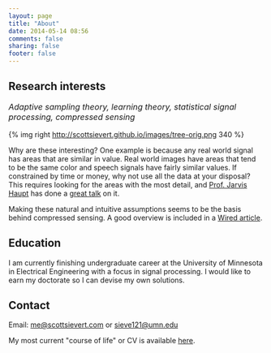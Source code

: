 ```yaml
---
layout: page
title: "About"
date: 2014-05-14 08:56
comments: false
sharing: false
footer: false
---
```



## Research interests
<p style="font-size:12pt;">
<em>Adaptive sampling theory, learning theory, statistical signal processing,
compressed sensing</em>
</p>

{% img right http://scottsievert.github.io/images/tree-orig.png 340 %}

Why are these interesting? One example is because any real world signal has areas that are similar in value. Real world images have areas that tend to be the same color and speech signals have fairly similar values. If constrained by time or money, why not use all the data at your disposal? This requires looking for the areas with the most detail, and [Prof. Jarvis Haupt] has done a [great talk] on it.

Making these natural and intuitive assumptions seems to be the basis behind compressed sensing. A good overview is included in a [Wired article].

## Education
I am currently finishing undergraduate career at the University of Minnesota in Electrical Engineering with a focus in signal processing. I would like to earn my doctorate so I can devise my own solutions.

## Contact
Email: [me@scottsievert.com] or [sieve121@umn.edu]

My most current "course of life" or CV is available [here][CV].

[Wired article]:http://www.wired.com/2010/02/ff_algorithm/
[great talk]:http://nuit-blanche.blogspot.com/2013/08/sahd-compressive-saliency-sensing.html
[me@scottsievert.com]:mailto:me@scottsievert.com
[sieve121@umn.edu]:mailto:sieve121@umn.edu

[Prof. Jarvis Haupt]:http://www.ece.umn.edu/~jdhaupt/
[sparse]:https://en.wikipedia.org/wiki/Sparse_matrix
[git]:https://github.com/scottsievert
[CV]:https://www.dropbox.com/s/gsk6varv1c0gdft/Scott_Sievert_CV.pdf
